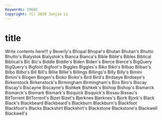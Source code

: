 ```yaml
---
Keywords: 29605
Copyright: (C) 2020 Junjie Li
---
```


# title

Write contents here!!!
y 
Beverly's 
Bhopal 
Bhopal's 
Bhutan 
Bhutan's 
Bhutto
Bhutto's 
Bialystok 
Bialystok's 
Bianca 
Bianca's 
Bible 
Bible's 
Bibles 
Biblical 
Biblical's
Bic 
Bic's 
Biddle 
Biddle's 
Biden 
Biden's 
Bierce 
Bierce's 
BigQuery 
BigQuery's
Bigfoot 
Bigfoot's 
Biggles 
Biggles's 
Biko 
Biko's 
Bilbao 
Bilbao's 
Bilbo 
Bilbo's
Bill 
Bill's 
Billie 
Billie's 
Billings 
Billings's 
Billy 
Billy's 
Bimini 
Bimini's
Biogen 
Biogen's 
Bioko 
Bioko's 
Bird 
Bird's 
Birdseye 
Birdseye's 
Birkenstock 
Birkenstock's
Birmingham 
Birmingham's 
Biro 
Biro's 
Biscay 
Biscay's 
Biscayne 
Biscayne's 
Bishkek 
Bishkek's
Bishop 
Bishop's 
Bismarck 
Bismarck's 
Bismark 
Bismark's 
Bisquick 
Bisquick's 
Bissau 
Bissau's
BitTorrent 
BitTorrent's 
Bizet 
Bizet's 
Bjerknes 
Bjerknes's 
Bjork 
Bjork's 
Black 
Black's
Blackbeard 
Blackbeard's 
Blackburn 
Blackburn's 
Blackfoot 
Blackfoot's 
Blacks 
Blackshirt 
Blackshirt's 
Blackstone
Blackstone's 
Blackwell 
Blackwell's 
